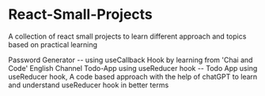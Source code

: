 # React-Small-Projects
A collection of react small projects to learn different approach and topics based on practical learning


Password Generator -- using useCallback Hook by learning from 'Chai and Code' English Channel
Todo-App using useReducer hook  -- Todo App using useReducer hook, A code based approach with the help of chatGPT to learn and understand useReducer hook in better terms
